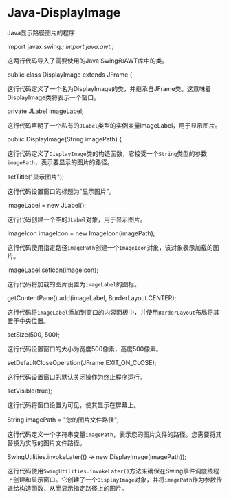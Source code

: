 # Java-DisplayImage
Java显示路径图片的程序

import javax.swing.*;
import java.awt.*;

这两行代码导入了需要使用的Java Swing和AWT库中的类。

public class DisplayImage extends JFrame {

这行代码定义了一个名为DisplayImage的类，并继承自JFrame类。这意味着DisplayImage类将表示一个窗口。

private JLabel imageLabel;

这行代码声明了一个私有的`JLabel`类型的实例变量imageLabel，用于显示图片。

public DisplayImage(String imagePath) {

这行代码定义了`DisplayImage`类的构造函数，它接受一个`String`类型的参数`imagePath`，表示要显示的图片的路径。

setTitle("显示图片");

这行代码设置窗口的标题为"显示图片"。

imageLabel = new JLabel();

这行代码创建一个空的`JLabel`对象，用于显示图片。

ImageIcon imageIcon = new ImageIcon(imagePath);

这行代码使用指定路径`imagePath`创建一个`ImageIcon`对象，该对象表示加载的图片。

imageLabel.setIcon(imageIcon);

这行代码将加载的图片设置为`imageLabel`的图标。

getContentPane().add(imageLabel, BorderLayout.CENTER);

这行代码将`imageLabel`添加到窗口的内容面板中，并使用`BorderLayout`布局将其置于中央位置。

setSize(500, 500);

这行代码设置窗口的大小为宽度500像素，高度500像素。

setDefaultCloseOperation(JFrame.EXIT_ON_CLOSE);

这行代码设置窗口的默认关闭操作为终止程序运行。

setVisible(true);

这行代码将窗口设置为可见，使其显示在屏幕上。

String imagePath = "您的图片文件路径";

这行代码定义一个字符串变量`imagePath`，表示您的图片文件的路径。您需要将其替换为实际的图片文件路径。

SwingUtilities.invokeLater(() -> new DisplayImage(imagePath));

这行代码使用`SwingUtilities.invokeLater()`方法来确保在Swing事件调度线程上创建和显示窗口。它创建了一个`DisplayImage`对象，并将`imagePath`作为参数传递给构造函数，从而显示指定路径上的图片。
